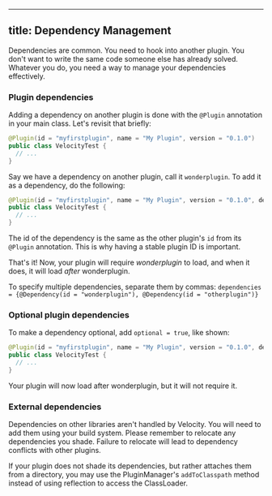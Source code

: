 
---
title: Dependency Management
---

Dependencies are common. You need to hook into another plugin. You don't want to write the same code
someone else has already solved. Whatever you do, you need a way to manage your dependencies effectively.

### Plugin dependencies

Adding a dependency on another plugin is done with the `@Plugin` annotation in your main class. Let's revisit that briefly:

```java
@Plugin(id = "myfirstplugin", name = "My Plugin", version = "0.1.0")
public class VelocityTest {
  // ...
}
```

Say we have a dependency on another plugin, call it `wonderplugin`. To add it as a dependency, do the following:

```java
@Plugin(id = "myfirstplugin", name = "My Plugin", version = "0.1.0", dependencies = {@Dependency(id = "wonderplugin")})
public class VelocityTest {
  // ...
}
```

The id of the dependency is the same as the other plugin's `id` from its `@Plugin` annotation. This is why having a stable plugin ID is important.

That's it! Now, your plugin will require *wonderplugin* to load, and when it does, it will load *after* wonderplugin.

To specify multiple dependencies, separate them by commas: `dependencies = {@Dependency(id = "wonderplugin"), @Dependency(id = "otherplugin")}`

### Optional plugin dependencies

To make a dependency optional, add `optional = true`, like shown:

```java
@Plugin(id = "myfirstplugin", name = "My Plugin", version = "0.1.0", dependencies = {@Dependency(id = "wonderplugin", optional = true)})
public class VelocityTest {
  // ...
}
```

Your plugin will now load after wonderplugin, but it will not require it.

### External dependencies

Dependencies on other libraries aren't handled by Velocity. You will need to add them using your build system. Please remember
to relocate any dependencies you shade. Failure to relocate will lead to dependency conflicts with other plugins.

If your plugin does not shade its dependencies, but rather attaches them from a directory, you may use the PluginManager's
`addToClasspath` method instead of using reflection to access the ClassLoader.

